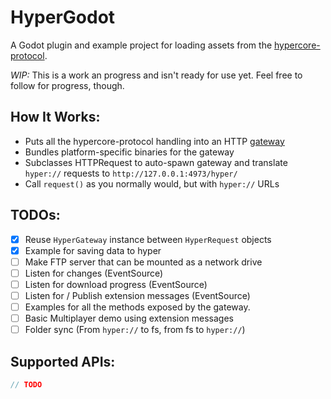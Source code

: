 # HyperGodot

A Godot plugin and example project for loading assets from the [hypercore-protocol](https://hypercore-protocol.org/).

*WIP:* This is a work an progress and isn't ready for use yet. Feel free to follow for progress, though.

## How It Works:

- Puts all the hypercore-protocol handling into an HTTP [gateway](https://github.com/RangerMauve/hyper-gateway)
- Bundles platform-specific binaries for the gateway
- Subclasses HTTPRequest to auto-spawn gateway and translate `hyper://` requests to `http://127.0.0.1:4973/hyper/`
- Call `request()` as you normally would, but with `hyper://` URLs

## TODOs:

- [x] Reuse `HyperGateway` instance between `HyperRequest` objects
- [x] Example for saving data to hyper
- [ ] Make FTP server that can be mounted as a network drive
- [ ] Listen for changes (EventSource)
- [ ] Listen for download progress (EventSource)
- [ ] Listen for / Publish extension messages (EventSource)
- [ ] Examples for all the methods exposed by the gateway.
- [ ] Basic Multiplayer demo using extension messages
- [ ] Folder sync (From `hyper://` to fs, from fs to `hyper://`)

## Supported APIs:

```JavaScript
// TODO
```
